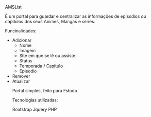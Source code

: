 AMSList

É um portal para guardar e centralizar as informações de episodios ou capitulos dos seus Animes, Mangas e series.

Funcinalidades:<br>

<ul>
  <li> Adicionar
    <ul>
      <li>Nome</li>
      <li>Imagem</li>
      <li>Site em que se lê ou assiste</li>
      <li>Status</li>
      <li>Temporada / Capitulo</li>
      <li>Episodio</li>
    </ul>
  </li>
 <li>Remover</li>
 <li>Atualizar</li>
  
Portal simples, feito para Estudo.

Tecnologias utilizadas:

Bootstrap
Jquery
PHP
